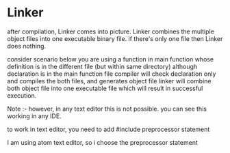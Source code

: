 <h1>Linker</h1>
after compilation, Linker comes into picture.
Linker combines the multiple object files into one executable binary file.
if there's only one file then Linker does nothing.

consider scenario below
you are using a function in main function whose definition is in the different file (but within same directory) although declaration is in the main function file
compiler will check declaration only and compiles the both files, and generates object file
linker will combine both object file into one executable file which will result in successful execution.

Note :- however, in any text editor this is not possible. you can see this working in any IDE.

to work in text editor,  you need to add #include preprocessor statement

I am using atom text editor, so i choose the preprocessor statement
